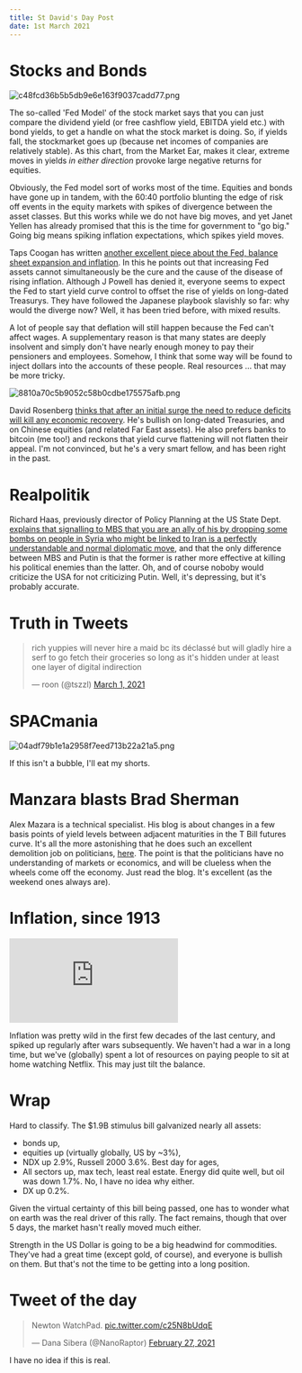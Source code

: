 ```yaml
---
title: St David's Day Post
date: 1st March 2021
---
```


# Stocks and Bonds

![c48fcd36b5b5db9e6e163f9037cadd77.png]({attach}c48fcd36b5b5db9e6e163f9037cadd77.png)

The so-called 'Fed Model' of the stock market says that you can just compare the dividend yield (or free cashflow yield, EBITDA yield etc.) with bond yields, to get a handle on what the stock market is doing. So, if yields fall, the stockmarket goes up (because net incomes of companies are relatively stable).
As this chart, from the Market Ear, makes it clear, extreme moves in yields _in either direction_ provoke large negative returns for equities.

Obviously, the Fed model sort of works most of the time. Equities and bonds have gone up in tandem, with the 60:40 portfolio blunting the edge of risk off events in the equity markets with spikes of divergence between the asset classes. But this works while we do not have big moves, and yet Janet Yellen has already promised that this is the time for government to "go big." Going big means spiking inflation expectations, which spikes yield moves.

Taps Coogan has written [another excellent piece about the Fed, balance sheet expansion and inflation](https://thesoundingline.com/a-paradigm-shift-we-have-finally-reached-the-limit-of-endless-stimulus/). In this he points out that increasing Fed assets cannot simultaneously be the cure and the cause of the disease of rising inflation. Although J Powell has denied it, everyone seems to expect the Fed to start yield curve control to offset the rise of yields on long-dated Treasurys. They have followed the Japanese playbook slavishly so far: why would the diverge now? Well, it has been tried before, with mixed results.

A lot of people say that deflation will still happen because the Fed can't affect wages. A supplementary reason is that many states are deeply insolvent and simply don't have nearly enough money to pay their pensioners and employees. Somehow, I think that some way will be found to inject dollars into the accounts of these people. Real resources … that may be more tricky.

![8810a70c5b9052c58b0cdbe175575afb.png]({attach}8810a70c5b9052c58b0cdbe175575afb.png)

David Rosenberg [thinks that after an initial surge the need to reduce deficits will kill any economic recovery](https://themarket.ch/interview/were-getting-closer-to-a-breaking-point-ld.3681).  He's bullish on long-dated Treasuries, and on Chinese equities (and related Far East assets). He also prefers banks to bitcoin (me too!) and reckons that yield curve flattening will not flatten their appeal.
I'm not convinced, but he's a very smart fellow, and has been right in the past.



# Realpolitik

Richard Haas, previously director of Policy Planning at the US State Dept. [explains that signalling to MBS that you are an ally of his by dropping some bombs on people in Syria who might be linked to Iran is a perfectly understandable and normal diplomatic move](https://www.project-syndicate.org/commentary/us-saudi-relations-after-khashoggi-intelligence-report-by-richard-haass-2021-02), and that the only difference between MBS and Putin is that the former is rather more effective at killing his political enemies than the latter. Oh, and of course noboby would criticize the USA for not criticizing Putin.
Well, it's depressing, but it's probably accurate.

# Truth in Tweets

<blockquote class="twitter-tweet"><p lang="en" dir="ltr">rich yuppies will never hire a maid bc its déclassé but will gladly hire a serf to go fetch their groceries so long as it&#39;s hidden under at least one layer of digital indirection</p>&mdash; roon (@tszzl) <a href="https://twitter.com/tszzl/status/1366246661404520448?ref_src=twsrc%5Etfw">March 1, 2021</a></blockquote> <script async src="https://platform.twitter.com/widgets.js" charset="utf-8"></script> 

# SPACmania

![04adf79b1e1a2958f7eed713b22a21a5.png]({attach}04adf79b1e1a2958f7eed713b22a21a5.png)

If this isn't a bubble, I'll eat my shorts.

# Manzara blasts Brad Sherman

Alex Mazara is a technical specialist. His blog is about changes in a few basis points of yield levels between adjacent maturities in the T Bill futures curve.
It's all the more astonishing that he does such an excellent demolition job on politicians, [here](https://www.chartpoint.com/mr-market-questions-the-fed/). The point is that the politicians have no understanding of markets or economics, and will be clueless when the wheels come off the economy.
Just read the blog. It's excellent (as the weekend ones always are).

# Inflation, since 1913

<div class="embed-container"><iframe src="https://fred.stlouisfed.org/graph/graph-landing.php?g=BtFu&width=670&height=475" scrolling="no" frameborder="0" style="overflow:hidden;" allowTransparency="true" loading="lazy"></iframe></div><script src="https://fred.stlouisfed.org/graph/js/embed.js" type="text/javascript"></script>

Inflation was pretty wild in the first few decades of the last century, and spiked up regularly after wars subsequently.  We haven't had a war in a long time, but we've (globally) spent a lot of resources on paying people to sit at home watching Netflix. This may just tilt the balance. 

# Wrap

Hard to classify. The $1.9B stimulus bill galvanized nearly all assets:

- bonds up,
- equities up (virtually globally, US by ~3%),
- NDX up 2.9%, Russell 2000 3.6%. Best day for ages,
- All sectors up, max tech, least real estate. Energy did quite well, but oil was down 1.7%. No, I have no idea why either.
- DX up 0.2%.

Given the virtual certainty of this bill being passed, one has to wonder what on earth was the real driver of this rally. The fact remains, though that over 5 days, the market hasn't really moved much either.

Strength in the US Dollar is going to be a big headwind for commodities. They've had a great time (except gold, of course), and everyone is bullish on them. 
But that's not the time to be getting into a long position.

# Tweet of the day

<blockquote class="twitter-tweet"><p lang="en" dir="ltr">Newton WatchPad. <a href="https://t.co/c25N8bUdqE">pic.twitter.com/c25N8bUdqE</a></p>&mdash; Dana Sibera (@NanoRaptor) <a href="https://twitter.com/NanoRaptor/status/1365755940184547328?ref_src=twsrc%5Etfw">February 27, 2021</a></blockquote> <script async src="https://platform.twitter.com/widgets.js" charset="utf-8"></script>

I have no idea if this is real.

